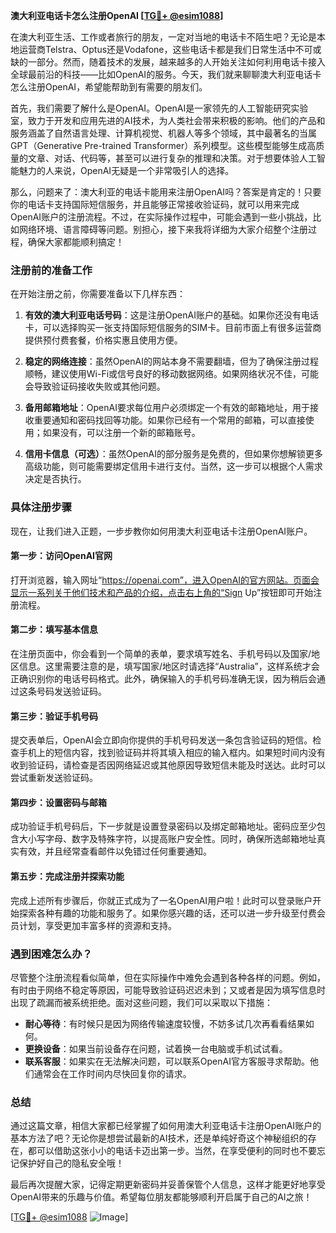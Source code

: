 **澳大利亚电话卡怎么注册OpenAI [[TG💪+ @esim1088](https://t.me/s/esim1088)]**

在澳大利亚生活、工作或者旅行的朋友，一定对当地的电话卡不陌生吧？无论是本地运营商Telstra、Optus还是Vodafone，这些电话卡都是我们日常生活中不可或缺的一部分。然而，随着技术的发展，越来越多的人开始关注如何利用电话卡接入全球最前沿的科技——比如OpenAI的服务。今天，我们就来聊聊澳大利亚电话卡怎么注册OpenAI，希望能帮助到有需要的朋友们。

首先，我们需要了解什么是OpenAI。OpenAI是一家领先的人工智能研究实验室，致力于开发和应用先进的AI技术，为人类社会带来积极的影响。他们的产品和服务涵盖了自然语言处理、计算机视觉、机器人等多个领域，其中最著名的当属GPT（Generative Pre-trained Transformer）系列模型。这些模型能够生成高质量的文章、对话、代码等，甚至可以进行复杂的推理和决策。对于想要体验人工智能魅力的人来说，OpenAI无疑是一个非常吸引人的选择。

那么，问题来了：澳大利亚的电话卡能用来注册OpenAI吗？答案是肯定的！只要你的电话卡支持国际短信服务，并且能够正常接收验证码，就可以用来完成OpenAI账户的注册流程。不过，在实际操作过程中，可能会遇到一些小挑战，比如网络环境、语言障碍等问题。别担心，接下来我将详细为大家介绍整个注册过程，确保大家都能顺利搞定！

### 注册前的准备工作

在开始注册之前，你需要准备以下几样东西：

1. **有效的澳大利亚电话号码**：这是注册OpenAI账户的基础。如果你还没有电话卡，可以选择购买一张支持国际短信服务的SIM卡。目前市面上有很多运营商提供预付费套餐，价格实惠且使用方便。
   
2. **稳定的网络连接**：虽然OpenAI的网站本身不需要翻墙，但为了确保注册过程顺畅，建议使用Wi-Fi或信号良好的移动数据网络。如果网络状况不佳，可能会导致验证码接收失败或其他问题。

3. **备用邮箱地址**：OpenAI要求每位用户必须绑定一个有效的邮箱地址，用于接收重要通知和密码找回等功能。如果你已经有一个常用的邮箱，可以直接使用；如果没有，可以注册一个新的邮箱账号。

4. **信用卡信息（可选）**：虽然OpenAI的部分服务是免费的，但如果你想解锁更多高级功能，则可能需要绑定信用卡进行支付。当然，这一步可以根据个人需求决定是否执行。

### 具体注册步骤

现在，让我们进入正题，一步步教你如何用澳大利亚电话卡注册OpenAI账户。

#### 第一步：访问OpenAI官网
打开浏览器，输入网址“https://openai.com”，进入OpenAI的官方网站。页面会显示一系列关于他们技术和产品的介绍，点击右上角的“Sign Up”按钮即可开始注册流程。

#### 第二步：填写基本信息
在注册页面中，你会看到一个简单的表单，要求填写姓名、手机号码以及国家/地区信息。这里需要注意的是，填写国家/地区时请选择“Australia”，这样系统才会正确识别你的电话号码格式。此外，确保输入的手机号码准确无误，因为稍后会通过这条号码发送验证码。

#### 第三步：验证手机号码
提交表单后，OpenAI会立即向你提供的手机号码发送一条包含验证码的短信。检查手机上的短信内容，找到验证码并将其填入相应的输入框内。如果短时间内没有收到验证码，请检查是否因网络延迟或其他原因导致短信未能及时送达。此时可以尝试重新发送验证码。

#### 第四步：设置密码与邮箱
成功验证手机号码后，下一步就是设置登录密码以及绑定邮箱地址。密码应至少包含大小写字母、数字及特殊字符，以提高账户安全性。同时，确保所选邮箱地址真实有效，并且经常查看邮件以免错过任何重要通知。

#### 第五步：完成注册并探索功能
完成上述所有步骤后，你就正式成为了一名OpenAI用户啦！此时可以登录账户开始探索各种有趣的功能和服务了。如果你感兴趣的话，还可以进一步升级至付费会员计划，享受更加丰富多样的资源和支持。

### 遇到困难怎么办？

尽管整个注册流程看似简单，但在实际操作中难免会遇到各种各样的问题。例如，有时由于网络不稳定等原因，可能导致验证码迟迟未到；又或者是因为填写信息时出现了疏漏而被系统拒绝。面对这些问题，我们可以采取以下措施：

- **耐心等待**：有时候只是因为网络传输速度较慢，不妨多试几次再看看结果如何。
- **更换设备**：如果当前设备存在问题，试着换一台电脑或手机试试看。
- **联系客服**：如果实在无法解决问题，可以联系OpenAI官方客服寻求帮助。他们通常会在工作时间内尽快回复你的请求。

### 总结

通过这篇文章，相信大家都已经掌握了如何用澳大利亚电话卡注册OpenAI账户的基本方法了吧？无论你是想尝试最新的AI技术，还是单纯好奇这个神秘组织的存在，都可以借助这张小小的电话卡迈出第一步。当然，在享受便利的同时也不要忘记保护好自己的隐私安全哦！

最后再次提醒大家，记得定期更新密码并妥善保管个人信息，这样才能更好地享受OpenAI带来的乐趣与价值。希望每位朋友都能够顺利开启属于自己的AI之旅！

[[TG💪+ @esim1088](https://t.me/s/esim1088) ![Image](https://i.postimg.cc/4NQfJmqS/Snipaste-2025-05-13-00-14-12.png)]